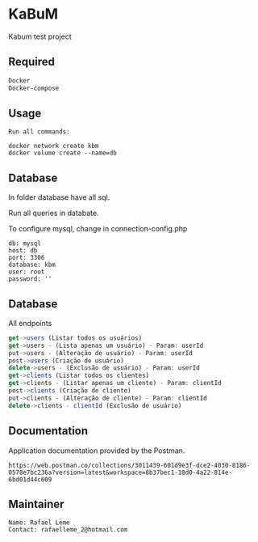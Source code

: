 # KaBuM

Kabum test project

## Required

```bash
Docker
Docker-compose
```

## Usage

```phyton
Run all commands:

docker network create kbm
docker volume create --name=db
```

## Database
In folder database have all sql.

Run all queries in databate.

To configure mysql, change in connection-config.php

```mysql
db: mysql
host: db
port: 3306
database: kbm
user: root
password: ''
```

## Database

All endpoints

```javascript
get->users (Listar todos os usuários)
get->users - (Lista apenas um usuário) - Param: userId 
put->users - (Alteração de usuário) - Param: userId 
post->users (Criação de usuário)
delete->users - (Exclusão de usuário) - Param: userId 
get->clients (Listar todos os clientes)
get->clients - (Listar apenas um cliente) - Param: clientId 
post->clients (Criação de cliente)
put->clients - (Alteração de cliente) - Param: clientId 
delete->clients - clientId (Exclusão de usuário)
```

## Documentation


Application documentation provided by the Postman.

```url
https://web.postman.co/collections/3011439-601d9e3f-dce2-4030-8186-0578e7bc236a?version=latest&workspace=8b37bec1-18d0-4a22-814e-6bd01d44c609
```

## Maintainer
```
Name: Rafael Leme
Contact: rafaelleme_2@hotmail.com
```
